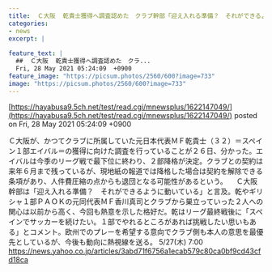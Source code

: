 ```yaml
---
title:  Ｃ大阪  乾貴士獲得へ調査認めた　クラブ幹部「迎え入れる準備？　それができるように動いている」  
categories:
- news
excerpt: |
  
feature_text: |
  ##  Ｃ大阪  乾貴士獲得へ調査認めた　クラ...
  Fri, 28 May 2021 05:24:09  +0900
feature_image: "https://picsum.photos/2560/600?image=733"
image: "https://picsum.photos/2560/600?image=733"
---
```


[https://hayabusa9.5ch.net/test/read.cgi/mnewsplus/1622147049/](https://hayabusa9.5ch.net/test/read.cgi/mnewsplus/1622147049/)
posted on Fri, 28 May 2021 05:24:09  +0900

<!--more-->

Ｃ大阪が、かつてクラブに所属していた元日本代表ＭＦ乾貴士（３２）＝スペイン１部エイバル＝の獲得に向けた調査を行っていることが２６日、分かった。エイバルは今季のリーグ戦で最下位に終わり、２部降格が決定。クラブとの契約は来年６月まで残っているが、現地紙の報道では降格した場合は契約を解除できる条項があり、人件費圧縮の点からも退団となる可能性があるという。 　Ｃ大阪幹部は「迎え入れる準備？　それができるように動いている」と言及。乾やギリシャ１部ＰＡＯＫの元同代表ＭＦ香川真司とクラブから巣立っていった２人への関心は以前から高く、今回も熱意を示した格好だ。乾はリーグ最終戦後に「スペインでサッカーを続けたい。１部でやれるところがあれば挑戦したい思いもある」とコメント。欧州でのプレーを希望する意向でクラブ側も本人の意思を最優先としているが、今後も動向に熱視線を送る。 5/27(木) 7:00 https://news.yahoo.co.jp/articles/3abd71f6756a1ecab579c80ca0bf9cd43cfd18ca
